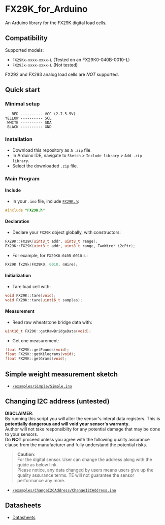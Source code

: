 # FX29K_for_Arduino
An Arduino library for the FX29K digital load cells.

## Compatibility
Supported models:
* `FX29Kx-xxxx-xxxx-L` (Tested on an FX29K0-040B-0010-L)
* `FX29Jx-xxxx-xxxx-L` (Not tested)

FX292 and FX293 analog load cells are *NOT* supported.

## Quick start
### Minimal setup
```
   RED ---------- VCC (2.7-5.5V)
YELLOW ---------- SCL
 WHITE ---------- SDA
 BLACK ---------- GND
```
### Installation
* Download this repository as a `.zip` file.
* In Arduino IDE, navigate to `Sketch` > `Include library` > `Add .zip library`.
* Select the downloaded `.zip` file.
### Main Program
#### Include
* In your `.ino` file, include [`FX29K.h`](./FX29K.h):
```c++
#include "FX29K.h"
```
#### Declaration
* Declare your `FX29K` object globally, with constructors:
```c++  
FX29K::FX29K(uint8_t addr, uint8_t range);
FX29K::FX29K(uint8_t addr, uint8_t range, TwoWire* i2cPtr);
```
* For example, for `FX29K0-040B-0010-L`:
```c++
FX29K fx29k(FX29K0, 0010, &Wire);
```

#### Initialization
* Tare load cell with:
```c++
void FX29K::tare(void);
void FX29K::tare(uint16_t samples);
```

#### Measurement
* Read raw wheatstone bridge data with:
```c++
uint16_t FX29K::getRawBridgeData(void);
```
* Get one measurement:
```c++
float FX29K::getPounds(void);
float FX29K::getKilograms(void);
float FX29K::getGrams(void);
```

## Simple weight measurement sketch
* [`/examples/Simple/Simple.ino`](./examples/Simple/Simple.ino)
## Changing I2C address (untested)

**DISCLAIMER**:<br>
By running this script you will alter the sensor's interal data registers. This is **potentially dangerous and will void your sensor's warranty**.<br>
Author will not take responsibilty for any potential damage that may be done to your sensors.<br>
Do **NOT** proceed unless you agree with the following quality assurance clause from the manufacturer and fully understand the potential risks.<br>
> **Caution**:<br>For the digital sensor. User can change the address along with the guide as below link.<br>Please notice, any data changed by users means users give up the quality assurance terms. TE will not guarantee the sensor performance any more.
* [`/examples/ChangeI2CAddress/ChangeI2CAddress.ino`](./examples/ChangeI2CAddress/ChangeI2CAddress.ino)
## Datasheets
* [Datasheets](https://www.te.com/commerce/DocumentDelivery/DDEController?Action=showdoc&DocId=Data+Sheet%7FFX29%7FA5%7Fpdf%7FEnglish%7FENG_DS_FX29_A5.pdf%7FCAT-FSE0006)
